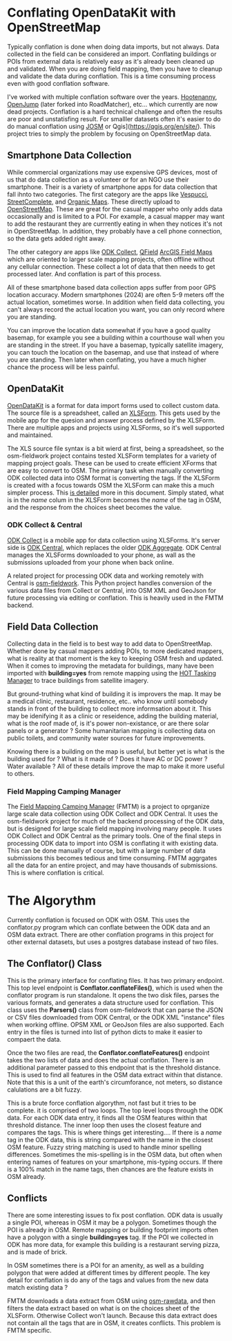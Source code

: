# Conflating OpenDataKit with OpenStreetMap

Typically conflation is done when doing data imports, but not
always. Data collected in the field can be considered an
import. Conflating buildings or POIs from external data is relatively
easy as it's already been cleaned up and validated. When you are doing
field mapping, then you have to cleanup and validate the data during
conflation. This is a time consuming process even with good conflation
software.

I've worked with multiple conflation software over the
years. [Hootenanny](https://github.com/ngageoint/hootenanny),
[OpenJump](http://www.openjump.org/) (later forked into RoadMatcher),
etc...  which currently are now dead projects. Conflation is a hard
technical challenge and often the results are poor and
unstatisfing result. For smalller datasets often it's easier to do do
manual conflation using [JOSM](https://josm.openstreetmap.de/) or
Qgis](https://qgis.org/en/site/). This project tries to simply the
problem by focusing on OpenStreetMap data.

## Smartphone Data Collection

While commercial organizations may use expensive GPS devices, most of
us that do data collection as a volunteer or for an NGO use their
smartphone. Their is a variety of smartphone apps for data collection
that fall ihnto two categories. The first category are the apps like
[Vespucci](http://vespucci.io/),
[StreetComplete](https://streetcomplete.app/), and [Organic
Maps](https://organicmaps.app/). These directly upload to
[OpenStreetMap](https://www.openstreetmap.org). These are great for
the casual mapper who only adds data occasionally and is limited to a
POI. For example, a casual mapper may want to add the restaurant they
are currrently eating in when they notices it's not in
OpenStreetMap. In addition, they probably have a cell phone
connection, so the data gets added right away.

The other category are apps like [ODK Collect](https://getodk.org/),
[QField](https://qfield.org/) [ArcGIS Field
Maps](https://www.arcgis.com/apps/fieldmaps/) which are oriented to
larger scale mapping projects, often offline without any cellular
connection. These collect a lot of data that then needs to get
processed later. And conflation is part of this process.

All of these smartphone based data collection apps suffer from poor
GPS location accuracy. Modern smartphones (2024) are often 5-9 meters
off the actual location, sometimes worse. In addition when field data
collecting, you can't always record the actual location you want, you
can only record where you are standing.

You can improve the location data somewhat if you have a good quality
basemap, for example you see a building within a courthouse wall when
you are standing in the street. If you have a basemap, typically
satellite imagery, you can touch the location on the basemap, and use
that instead of where you are standing. Then later when conflating,
you have a much higher chance the process will be less painful.

## OpenDataKit

[OpenDataKit](https://opendatakit.org/software/) is a
format for data import forms used to collect custom data. The source
file is a spreadsheet, called an
[XLSForm](https://xlsform.org/en/). This gets used by the mobile app
for the quesion and answer process defined by the XLSForm. There are
multiple apps and projects using XLSForms, so it's well supported and
maintained.

The XLS source file syntax is a bit wierd at first, being a
spreadsheet, so the osm-fieldwork project contains tested XLSForm
templates for a variety of mapping project goals. These can be used to
create efficient XForms that are easy to convert to OSM. The primary
task when manually converting ODK collected data into OSM format is
converting the tags. If the XLSForm is created with a focus towards
OSM the XLSForm can make this a much simpler process. This [is
detailed](https://www.senecass.com/projects/Mapping/tech/ImproveXLSForms.html)
more in this document. Simply stated, what is in the *name* colum in
the XLSForm becomes the *name* of the tag in OSM, and the response
from the choices sheet becomes the value.

### ODK Collect & Central

[ODK Collect](https://getodk.org/) is a mobile app for data collection
using XLSForms. It's server side is [ODK
Central](https://docs.getodk.org/central-intro/), which replaces the 
older [ODK Aggregate](https://docs.getodk.org/aggregate-intro/). ODK
Central manages the XLSForms downloaded to your phone, as wall as the
submissions uploaded from your phone when back online.

A related project for processing ODK data and working remotely with
Central is [osm-fieldwork](https://hotosm.github.io/osm-fieldwork/).
This Python project handles conversion of the various data files from
Collect or Central, into OSM XML and GeoJson for future processing via
editing or conflation. This is heavily used in the FMTM backend.

## Field Data Collection
  
Collecting data in the field is to best way to add data to
OpenStreetMap. Whether done by casual mappers adding POIs, to more
dedicated mappers, what is reality at that moment is the key to
keeping OSM fresh and updated. When it comes to improving the metadata
for buildings, many have been imported with **building=yes** from remote
mapping using the [HOT Tasking Manager](https://tasks.hotosm.org/) to
trace buildings from satellite imagery. 

But ground-truthing what kind of building it is improvers the map. It
may be a medical clinic, restaurant, residence, etc.. who know until
somebody stands in front of the building to collect more informsation
about it. This may be idenifying it as a clinic or reseidence, adding
the building material, what is the roof made of, is it's power
non-existance, or are there solar panels or a generator ? Some
humanitarian mapping is collecting data on public toilets, and
community water sources for future improvements. 

Knowing there is a building on the map is useful, but better yet is
what is the building used for ? What is it made of ? Does it have AC
or DC power ? Water available ? All of these details improve the map
to make it more useful to others.

### Field Mapping Camping Manager

The [Field Mapping Camping Manager](fmtm.hotosm.org) (FMTM) is a
project to oprganize large scale data collection using ODK Collect and
ODK Central. It uses the osm-fieldwork project for much of the backend
processing of the ODK data,  but is designed for large scale field
mapping involving many people. It uses ODK Collect and ODK Central as
the primary tools. One of the final steps in processing ODK data to
import into OSM is conflating it with existing data. This can be done
manually of course, but with a large number of data submissions this
becomes tedious and time consuming. FMTM aggrgates all the data for an
entire project, and may have thousands of submissions. This is where
conflation is critical.

# The Algorythm

Currently conflation is focused on ODK with OSM. This uses the
conflator.py program which can conflate between the ODK data and an
OSM data extract. There are other conflation programs in this project
for other external datasets, but uses a postgres database instead of
two files.

## The Conflator() Class

This is the primary interface for conflating files. It has two primary
endpoint. This top level endpoint is **Conflator.conflateFiles()**,
which is used when the conflator program is run standalone. It opens
the two disk files, parses the various formats, and generates a data
structure used for conflation. This class uses the **Parsers()** class
from osm-fieldwork that can parse the JSON or CSV files downloaded
from ODK Central, or the ODK XML "instance" files when working
offline. OPSM XML or GeoJson files are also supported. Each entry in
the files is turned into list of python dicts to make it easier to
compaert the data.

Once the two files are read, the **Conflator.conflateFeatures()**
endpoint takes the two lists of data and does the actual
conflation. There is an additional parameter passed to this endpoint
that is the threshold distance. This is used to find all features in
the OSM data extract within that distance. Note that this is a unit of
the earth's circumforance, not meters, so distance calulations are a
bit fuzzy.

This is a brute force conflation algorythm, not fast but it tries to
be complete. it is comprised of two loops. The top level loops through
the ODK data. For each ODK data entry, it finds all the OSM features
within that threshold distance. The inner loop then uses the closest
feature and compares the tags. This is where things get
interesting.... If there is a *name* tag in the ODK data, this is
string compared with the name in the closest OSM feature. Fuzzy string
matching is used to handle minor spelling differences. Sometimes the
mis-spelling is in the OSM data, but often when entering names of
features on your smartphone, mis-typing occurs. If there is a 100%
match in the name tags, then chances are the feature exists in OSM
already.

## Conflicts

There are some interesting issues to fix post conflation. ODK data is
usually a single POI, whereas in OSM it may be a polygon. Sometimes
though the POI is already in OSM. Remote mapping or building footprint
imports often have a polygon with a single **building=yes** tag. If
the POI we collected in ODK has more data, for example this building is
a restaurant serving pizza, and is made of brick.

In OSM sometimes there is a POI for an amenity, as well as a building
polygon that were added at different times by different people.  The
key detail for conflation is do any of the tags and values from the
new data match existing data ?

FMTM downloads a data extract from OSM using
[osm-rawdata](https://hotosm.github.io/osm-rawdata/), and then
filters the data extract based on what is on the choices
sheet of the XLSForm. Otherwise Collect won't launch. Because this
data extract does not contain all the tags that are in OSM, it creates
conflicts. This problem is FMTM specific.

